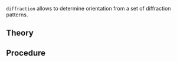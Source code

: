 ```diffraction``` allows to determine orientation from a set of diffraction patterns.

## Theory

## Procedure
